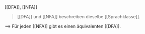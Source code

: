 [[DFA]], [[NFA]]

> [[DFA]] und [[NFA]] beschreiben dieselbe [[Sprachklasse]].

==> Für jeden [[NFA]] gibt es einen äquivalenten [[DFA]].

